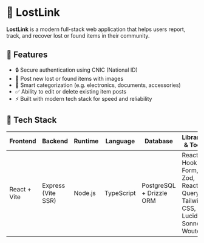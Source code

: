 # 🔗 LostLink

**LostLink** is a modern full-stack web application that helps users report, track, and recover lost or found items in their community.



## 🚀 Features

- 🔒 Secure authentication using CNIC (National ID)
- 📝 Post new lost or found items with images
- 🧠 Smart categorization (e.g. electronics, documents, accessories)
- ✅ Ability to edit or delete existing item posts
- ⚡ Built with modern tech stack for speed and reliability



## 🧰 Tech Stack

| Frontend            | Backend             | Runtime  | Language     | Database                 | Libraries & Tools                                                              |
|---------------------|---------------------|----------|--------------|---------------------------|---------------------------------------------------------------------------------|
| React + Vite        | Express (Vite SSR)  | Node.js  | TypeScript   | PostgreSQL + Drizzle ORM | React Hook Form, Zod, React Query, Tailwind CSS, Lucide, Sonner, Wouter       |
